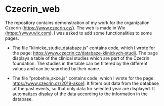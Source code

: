 # Czecrin_web

The repository contains demonstration of my work for the organization Czecrin (https://www.czecrin.cz/).
The web is made in Wix (https://www.wix.com). I was asked to add some functionalities to some pages.

* The file "klinicke_studie_databaze.js" contains code, which I wrote for the page: https://www.czecrin.cz/databaze-klinickych-studii.
The page displays a table of the clinical studies which are part of the Czecrin foundation.
The studies in the table can be filtered by the different values and can be searched by their name.

* The file "probehle_akce.js" contains code, which I wrote for the page: https://www.czecrin.cz/2019-akce1.
It filters out data from the database of the past events, so that only data for selected year are displayed.
It automatizes display of the data according to the information in the database.
